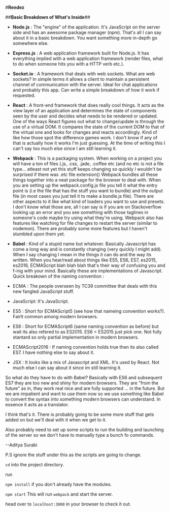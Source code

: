 #**Rendez**

##**Basic Breakdown of What's Inside**##

- **Node.js** : The "engine" of the application. It's JavaScript on the server side and has an awesome package manager (npm). That's all I can say about it in a basic breakdown. You want something more in-depth go somewhere else.
- **Express.js** : A web application framework built for Node.js. It has everything implied with a web application framework (render files, what to do when someone hits you with a HTTP verb etc.).

-  **Socket.io** : A framework that deals with web sockets. What are web sockets? In simple terms it allows a client to maintain a persistent channel of communication with the server. Ideal for chat applications and probably this app. Can write a simple breakdown of how it work if requested.

-  **React** : A front-end framework that does really cool things. It acts as the view layer of an application and determines the state of components seen by the user and decides what needs to be rendered or updated. One of the ways React figures out what to change/update is through the use of a virtual DOM. It compares the state of the current DOM to that of the virtual one and looks for changes and reacts accordingly. Kind of like how those spot the difference games work. I don't know if any of that is actually how it works I'm just guessing. At the time of writing this I can't say too much else since I am still learning it.

-   **Webpack** : This is a packaging system. When working on a project you will have a ton of files (.js, .css, .jade, .coffee etc (and no etc is not a file type... atleast not yet this stuff keeps changing so quickly I wouldn't be surprised if there was .etc file extension)) Webpack bundles all these things together into a neat package for the browser to deal with. When you are setting up the webpack.config.js file you tell it what the entry point is (i.e the file that has the stuff you want to bundle) and the output file (in most cases you just tell it to make a bundle.js file). There are other aspects to it like what kind of loaders you want to use and presets. I don't know what those are, all I can say is if you are on Stackoverflow looking up an error and you see something with those taglines in someone's code maybe try using what they're using. Webpack also has features like watching for file changes to restart the server (similar to nodemon). There are probably some more features but I haven't stumbled upon them yet.
-   **Babel** : Kind of a stupid name but whatever. Basically Javascript has come a long way and is constantly changing (very quickly I might add). When I say changing I mean in the things it can do and the way its written. When you hear/read about things like ES5, ES6, ES7, es2015, es2016, ECMAScript blah blah blah that's their way of confusing you and f-ing with your mind. Basically these are implementations of Javascript. Quick breakown of the naming convention :

  - ECMA : The people overseen by TC39 committee that deals with this new fangled JavaScript stuff.
  - JavaScript: It's JavaScript.
  - ES5 : Short for ECMAScript5 (see how that nameing convention works?). Fairlt common among modern browsers.
  - ES6 : Short for ECMAScript6 (same naming convention as before) but wait its also refered to as ES2015. ES6 = ES2015 just pick one. Not fully stantard so only partial implementation in modern browsers.
  -  ECMAScript2016 : If naming convention holds true then its also called ES7. I have nothing else to say about it.
  -  JSX : It looks like a mix of Javascript and XML. It's used by React. Not much else I can say about it since im still learning it.

  So what do they have to do with Babel? Basically with ES6 and subsequent ES7 they are too new and shiny for modern browsers. They are "from the future" as in, they work real nice and are fully supported ... in the future. But we are impatient and want to use them now so we use something like Babel to convert the syntax into something modern browsers can understand. In essence it acts as a translator.

  I think that's it. There is probably going to be some more stuff that gets added on but we'll deal with it when we get to it.

  Also probably need to set up some scripts to run the building and launching of the server so we don't have to manually type a bunch fo commands.

  --Aditya Surabi

  P.S ignore the stuff under this as the scripts are going to change.


`cd` into the project directory.

run

`npm install` if you don't already have the modules.

`npm start` This will run `webpack` and start the server.



head over to `localhost:3000` in your browser to check it out.

